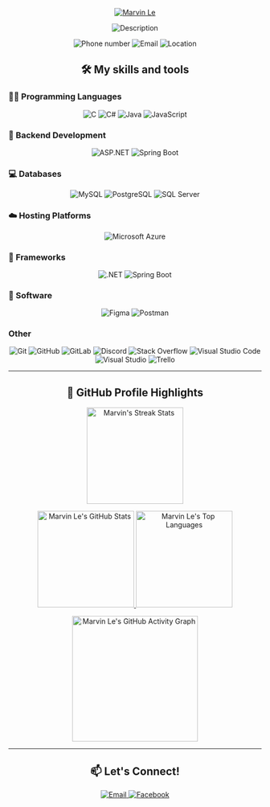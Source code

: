 
<p align="center">
  <a href="https://github.com/marv1n-le">
    <img src="https://readme-typing-svg.demolab.com?font=Poppins&weight=900&size=28&duration=1500&pause=1500&color=E6AF7E&center=true&vCenter=true&width=800&lines=Hi,+I'm+Marvin+Le!;Welcome+to+My+GitHub+Profile!" alt="Marvin Le"/>
  </a>
</p>
<p align="center">
  <img src="https://readme-typing-svg.demolab.com?font=Poppins&weight=700&size=22&pause=1000&color=E2A84E&center=true&vCenter=true&width=800&lines=Passionate+Backend+Developer" alt="Description">
</p>


<p align="center">
  <img src="https://custom-icon-badges.demolab.com/badge/-0377--137--787-orange?style=for-the-badge&logo=phone&logoColor=white" alt="Phone number"/>
  <img src="https://custom-icon-badges.demolab.com/badge/-ducanhle.iter@gmail.com-red?style=for-the-badge&logo=mention&logoColor=white" alt="Email"/>
  <img src="https://custom-icon-badges.demolab.com/badge/Ho%20Chi%20Minh-Viet%20Nam-purple?style=for-the-badge&logo=location&logoColor=white" alt="Location"/>
</p>

<h2 align="center">🛠️ My skills and tools</h2>

<h3>👨‍💻 Programming Languages</h3>
<p align="center">
  <img alt="C" src="https://custom-icon-badges.demolab.com/badge/C-03599C.svg?logo=c-in-hexagon&logoColor=white&style=for-the-badge">
  <img alt="C#" src="https://custom-icon-badges.demolab.com/badge/C%23-68217A.svg?logo=cs2&logoColor=white&style=for-the-badge">
  <img alt="Java" src="https://custom-icon-badges.demolab.com/badge/Java-FF4500.svg?logo=java&logoColor=white&style=for-the-badge">
  <img alt="JavaScript" src="https://img.shields.io/badge/JavaScript-F7DF1E.svg?logo=javascript&logoColor=black&style=for-the-badge">
</p>

<h3>🧰 Backend Development</h3>
<p align="center">
  <img alt="ASP.NET" src="https://img.shields.io/badge/ASP.NET-512BD4.svg?logo=dotnet&logoColor=white&style=for-the-badge">
  <img alt="Spring Boot" src="https://img.shields.io/badge/Spring%20Boot-6DB33F.svg?logo=springboot&logoColor=white&style=for-the-badge">
</p>

<h3>💻 Databases</h3>
<p align="center">
  <img alt="MySQL" src="https://img.shields.io/badge/MySQL-4479A1.svg?logo=mysql&logoColor=white&style=for-the-badge">
  <img alt="PostgreSQL" src="https://img.shields.io/badge/PostgreSQL-336791.svg?logo=postgresql&logoColor=white&style=for-the-badge">
  <img alt="SQL Server" src="https://img.shields.io/badge/SQL%20Server-CC2927.svg?logo=microsoft-sql-server&logoColor=white&style=for-the-badge">
</p>

<h3>☁️ Hosting Platforms</h3>
<p align="center">
  <img alt="Microsoft Azure" src="https://img.shields.io/badge/Azure-0078D4.svg?logo=microsoftazure&logoColor=white&style=for-the-badge">
</p>

<h3>🧰 Frameworks</h3>
<p align="center">
  <img alt=".NET" src="https://img.shields.io/badge/.NET-512BD4.svg?logoColor=white&style=for-the-badge">
  <img alt="Spring Boot" src="https://img.shields.io/badge/Spring%20Boot-6DB33F.svg?logo=springboot&logoColor=white&style=for-the-badge">
</p>

<h3>💄️ Software</h3>
<p align="center">
  <img alt="Figma" src="https://img.shields.io/badge/figma-F24E1E?&logo=figma&logoColor=white&style=for-the-badge">
  <img alt="Postman" src="https://img.shields.io/badge/Postman-FF6C37?logo=postman&logoColor=white&style=for-the-badge">
</p>

<h3>Other</h3>
<p align="center">
  <img alt="Git" src="https://img.shields.io/badge/Git-F05033.svg?logo=git&logoColor=white&style=for-the-badge">
  <img alt="GitHub" src="https://img.shields.io/badge/GitHub-181717.svg?logo=github&logoColor=white&style=for-the-badge">
  <img alt="GitLab" src="https://img.shields.io/badge/GitLab-FC6D26.svg?logo=gitlab&logoColor=white&style=for-the-badge">
  <img alt="Discord" src="https://img.shields.io/badge/Discord-5865F2.svg?logo=discord&logoColor=white&style=for-the-badge">
  <img alt="Stack Overflow" src="https://img.shields.io/badge/Stack%20Overflow-FE7A16?logo=stack-overflow&logoColor=white&style=for-the-badge">
  <img alt="Visual Studio Code" src="https://img.shields.io/badge/Visual%20Studio%20Code-0078d7.svg?logo=visual-studio-code&logoColor=white&style=for-the-badge">
  <img alt="Visual Studio" src="https://img.shields.io/badge/Visual_Studio-5C2D91.svg?logo=visual-studio&logoColor=white&style=for-the-badge">
  <img alt="Trello" src="https://img.shields.io/badge/Trello-%23026AA7.svg?style=for-the-badge&logo=Trello&logoColor=white">
</p>

---

<h2 align="center">🌟 GitHub Profile Highlights</h2>

<p align="center">
  <a href="https://github.com/marv1n-le">
    <img 
      alt="Marvin's Streak Stats" 
      src="https://github-readme-streak-stats-9m8ugfa77-denvercoder1.vercel.app/?user=marv1n-le&theme=monokai-metallian&hide_border=true" 
      height="192px"/>
  </a>
</p>

<!-- GitHub Profile Stats Section -->
<p align="center">
  <!-- GitHub Stats Card -->
  <a href="https://github.com/anuraghazra/github-readme-stats">
    <img 
      alt="Marvin Le's GitHub Stats" 
      src="https://denvercoder1-github-readme-stats.vercel.app/api/?username=marv1n-le&show_icons=true&include_all_commits=true&count_private=true&theme=react&hide_border=true&bg_color=1F222E&title_color=F85D7F&icon_color=F8D866" 
      height="192px"/>
  </a>
  
  <!-- Top Languages Card -->
  <a href="https://github.com/anuraghazra/github-readme-stats">
    <img 
      alt="Marvin Le's Top Languages" 
      src="https://denvercoder1-github-readme-stats.vercel.app/api/top-langs/?username=marv1n-le&langs_count=8&layout=compact&theme=react&hide_border=true&bg_color=1F222E&title_color=F85D7F&icon_color=F8D866&hide=Jupyter%20Notebook,Roff" 
      height="192px"/>
  </a>
  
  <br/>

  <p align="center">
  <a href="https://github.com/marv1n-le">
    <img 
      alt="Marvin Le's GitHub Activity Graph"
      src="https://github-readme-activity-graph.vercel.app/graph?username=marv1n-le&custom_title=Marvin%20Le%27s%20GitHub%20Activity%20Graph&bg_color=1F222E&color=7F3FBF&line=7F3FBF&point=7F3FBF&area_color=FFFFFF&title_color=F85D7F&area=true" 
      height="250px"/>
  </a>
</p>

---

<h2 align="center">📫 Let's Connect!</h2>
<p align="center">
  <a href="mailto:ducanhle.iter@gmail.com">
    <img alt="Email" src="https://img.shields.io/badge/-ducanhle.iter@gmail.com-D14836?style=for-the-badge&logo=gmail&logoColor=white">
  </a>
  <a href="https://www.facebook.com/duwcsanhh">
    <img alt="Facebook" src="https://img.shields.io/badge/-Facebook-1877F2?style=for-the-badge&logo=facebook&logoColor=white">
  </a>
</p>
